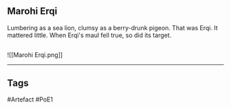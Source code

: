 ## Marohi Erqi
Lumbering as a sea lion, clumsy as a berry-drunk pigeon. That was Erqi.
It mattered little. When Erqi's maul fell true, so did its target.
##
![[Marohi Erqi.png]]

---
## Tags
#Artefact
#PoE1